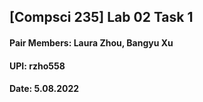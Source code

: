 ## [Compsci 235] Lab 02 Task 1

#### Pair Members: Laura Zhou, Bangyu Xu
#### UPI: rzho558
#### Date: 5.08.2022

